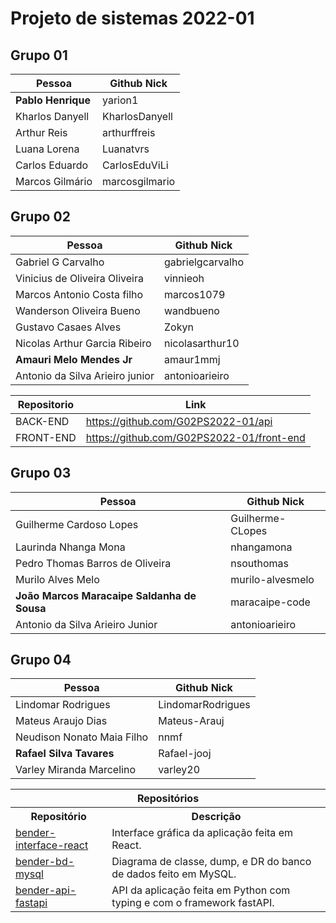 # Projeto de sistemas 2022-01


## Grupo 01

| Pessoa | Github Nick |
|----|----|
| **Pablo Henrique** | yarion1  |
| Kharlos Danyell | KharlosDanyell  |
| Arthur Reis | arthurffreis  |
| Luana Lorena  | Luanatvrs  |
| Carlos Eduardo  | CarlosEduViLi  |
| Marcos Gilmário  | marcosgilmario  |

## Grupo 02

| Pessoa | Github Nick |
|-----|----|
| Gabriel G Carvalho | gabrielgcarvalho |
| Vinicius de Oliveira Oliveira | vinnieoh |
| Marcos Antonio Costa filho | marcos1079 |
| Wanderson Oliveira Bueno | wandbueno |
| Gustavo Casaes Alves | Zokyn | 
| Nicolas Arthur Garcia Ribeiro | nicolasarthur10 |
| **Amauri Melo Mendes Jr** | amaur1mmj |
| Antonio da Silva Arieiro junior | antonioarieiro |

| Repositorio | Link |
|-----|-----|
|BACK-END|https://github.com/G02PS2022-01/api
|FRONT-END|https://github.com/G02PS2022-01/front-end|


## Grupo 03

| Pessoa | Github Nick |
|----|----|
| Guilherme Cardoso Lopes | Guilherme-CLopes  |
| Laurinda Nhanga Mona  | nhangamona  |
| Pedro Thomas Barros de Oliveira | nsouthomas |
| Murilo Alves Melo  | murilo-alvesmelo  |
| **João Marcos Maracaipe Saldanha de Sousa** | maracaipe-code  |
| Antonio da Silva Arieiro Junior | antonioarieiro  |


  
## Grupo 04

<div align="center">


  | Pessoa | Github Nick |
  |----|----|
  | Lindomar Rodrigues | LindomarRodrigues  |
  | Mateus Araujo Dias | Mateus-Arauj |
  | Neudison Nonato Maia Filho  | nnmf  |
  | **Rafael Silva Tavares**  | Rafael-jooj  |
  | Varley Miranda Marcelino  | varley20  |
  
</div>

<div align="center">
 
  <table>
    <tr>
      <th colspan="2">Repositórios</td>
    </tr>
    <tr>
      <th>Repositório</td>
      <th>Descrição</td>
    </tr>
    <tr>
      <td><a href="https://github.com/LindomarRodrigues/bender-interface-react">bender-interface-react</a></td>
      <td>Interface gráfica da aplicação feita em React.</td>
    </tr>
    <tr>
      <td><a href="https://github.com/LindomarRodrigues/bender-bd-mysql">bender-bd-mysql</a></td>
      <td>Diagrama de classe, dump, e DR do banco de dados feito em MySQL.</td>
    </tr>
    <tr>
      <td><a href="https://github.com/LindomarRodrigues/bender-api-fastapi">bender-api-fastapi</a></td>
      <td>API da aplicação feita em Python com typing e com o framework fastAPI.</td>
    </tr>
  </table>
  
</div>
